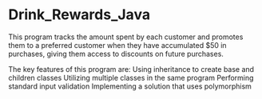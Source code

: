 # Drink_Rewards_Java

This program tracks the amount spent by each customer and promotes them to a preferred customer when they have accumulated $50 in purchases, giving them access to discounts on future purchases.

The key features of this program are:
Using inheritance to create base and children classes
Utilizing multiple classes in the same program
Performing standard input validation
Implementing a solution that uses polymorphism
